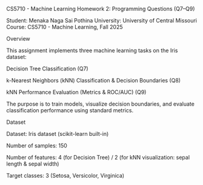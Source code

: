 CS5710 - Machine Learning
Homework 2: Programming Questions (Q7–Q9)

Student: Menaka Naga Sai Pothina
University: University of Central Missouri
Course: CS5710 - Machine Learning, Fall 2025

Overview

This assignment implements three machine learning tasks on the Iris dataset:

Decision Tree Classification (Q7)

k-Nearest Neighbors (kNN) Classification & Decision Boundaries (Q8)

kNN Performance Evaluation (Metrics & ROC/AUC) (Q9)

The purpose is to train models, visualize decision boundaries, and evaluate classification performance using standard metrics.

Dataset

Dataset: Iris dataset (scikit-learn built-in)

Number of samples: 150

Number of features: 4 (for Decision Tree) / 2 (for kNN visualization: sepal length & sepal width)

Target classes: 3 (Setosa, Versicolor, Virginica)
